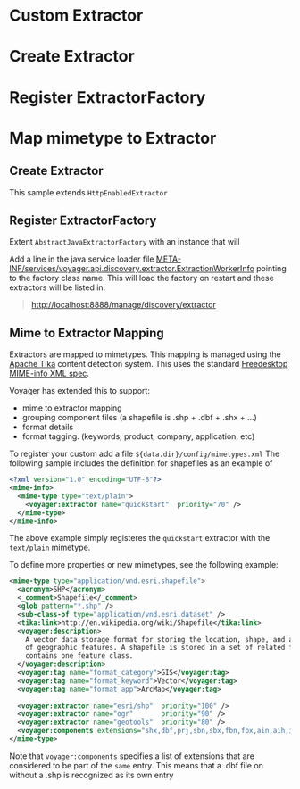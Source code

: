 Custom Extractor
================

  # Create Extractor
  # Register ExtractorFactory
  # Map mimetype to Extractor


Create Extractor
----------------
This sample extends <code>HttpEnabledExtractor</code>



Register ExtractorFactory
-------------------------
Extent <code>AbstractJavaExtractorFactory</code> with an instance that will

Add a line in the java service loader file [META-INF/services/voyager.api.discovery.extractor.ExtractionWorkerInfo](../src/main/resources/META-INF/services/voyager.api.discovery.extractor.ExtractionWorkerInfo) 
pointing to the factory class name.  This will load the factory on restart and these extractors will be listed in:
  >  [http://localhost:8888/manage/discovery/extractor](http://localhost:8888/manage/discovery/extractor)


Mime to Extractor Mapping
-------------------------

Extractors are mapped to mimetypes.  This mapping is managed using the [Apache Tika](http://tika.apache.org/1.4/detection.html)
content detection system.  This uses the standard [Freedesktop MIME-info XML spec](http://standards.freedesktop.org/shared-mime-info-spec/).

Voyager has extended this to support:
  * mime to extractor mapping
  * grouping component files (a shapefile is .shp + .dbf + .shx + ...)
  * format details
  * format tagging.  (keywords, product, company, application, etc)

To register your custom add a file <code>${data.dir}/config/mimetypes.xml</code> The following sample includes 
the definition for shapefiles as an example of 

```xml
<?xml version="1.0" encoding="UTF-8"?>
<mime-info>
  <mime-type type="text/plain">
    <voyager:extractor name="quickstart"  priority="70" />
  </mime-type>
</mime-info>
```

The above example simply registeres the <code>quickstart</code> extractor with the <code>text/plain</code> mimetype.

To define more properties or new mimetypes, see the following example:

```xml
<mime-type type="application/vnd.esri.shapefile">
  <acronym>SHP</acronym>
  <_comment>Shapefile</_comment>
  <glob pattern="*.shp" />
  <sub-class-of type="application/vnd.esri.dataset" />
  <tika:link>http://en.wikipedia.org/wiki/Shapefile</tika:link>
  <voyager:description>
    A vector data storage format for storing the location, shape, and attributes 
    of geographic features. A shapefile is stored in a set of related files and 
    contains one feature class.
  </voyager:description>
  <voyager:tag name="format_category">GIS</voyager:tag>
  <voyager:tag name="format_keyword">Vector</voyager:tag>
  <voyager:tag name="format_app">ArcMap</voyager:tag>
  
  <voyager:extractor name="esri/shp"  priority="100" />
  <voyager:extractor name="ogr"       priority="90" />
  <voyager:extractor name="geotools"  priority="80" />
  <voyager:components extensions="shx,dbf,prj,sbn,sbx,fbn,fbx,ain,aih,ixs,mxs,cpg,atx,xml" />
</mime-type>
```
Note that <code>voyager:components</code> specifies a list of extensions that are considered to be 
part of the `same` entry.  This means that a .dbf file on without a .shp is recognized as its own
entry






